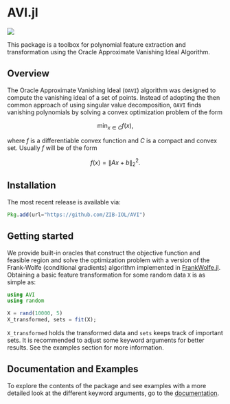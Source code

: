 # AVI.jl

[![][docs-img]][docs-url]

This package is a toolbox for polynomial feature extraction and transformation using the Oracle Approximate Vanishing Ideal Algorithm.

## Overview

The Oracle Approximate Vanishing Ideal ($\texttt{OAVI}$) algorithm was designed to compute the vanishing ideal of a set of points. Instead of adopting the then common approach of
using singular value decomposition, $\texttt{OAVI}$ finds vanishing polynomials by solving a convex optimization problem of the form
```math
\min_{x \in C} f(x),
```
where $f$ is a differentiable convex function and $C$ is a compact and convex set. Usually $f$ will be of the form
```math
f(x) = \|Ax + b\|_2^2.
```

## Installation
The most recent release is available via:
```julia
Pkg.add(url="https://github.com/ZIB-IOL/AVI")
```

## Getting started
We provide built-in oracles that construct the objective function and feasible region and solve the optimization problem with a version of the Frank-Wolfe (conditional gradients) algorithm implemented in [FrankWolfe.jl](https://github.com/ZIB-IOL/FrankWolfe.jl/tree/master). Obtaining a basic feature transformation for some random data $\texttt{X}$ is as simple as:

```julia
using AVI
using random

X = rand(10000, 5)
X_transformed, sets = fit(X);
```
`X_transformed` holds the transformed data and `sets` keeps track of important sets. It is recommended to adjust some keyword arguments for better results. See the examples section for more information.

## Documentation and Examples
To explore the contents of the package and see examples with a more detailed look at the different keyword arguments, go to the [documentation](https://github.com/ZIB-IOL/AVI).


[docs-img]: https://img.shields.io/badge/docs-latest%20release-blue.svg
[docs-url]: https://github.com/ZIB-IOL/AVI


